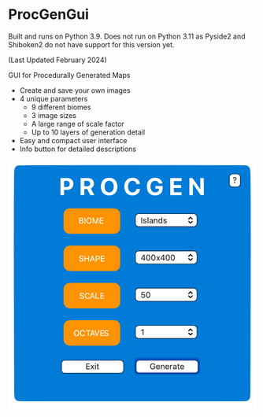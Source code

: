 # ProcGenGui

Built and runs on Python 3.9. 
Does not run on Python 3.11 as Pyside2 and Shiboken2 do not have support for this version yet.

(Last Updated February 2024)

GUI for Procedurally Generated Maps
- Create and save your own images
- 4 unique parameters
  - 9 different biomes
  - 3 image sizes
  - A large range of scale factor
  - Up to 10 layers of generation detail
- Easy and compact user interface
- Info button for detailed descriptions

![Screenshot](imgs/gui_screenshot.png)
